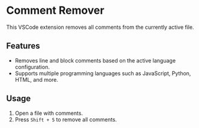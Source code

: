 # Comment Remover

This VSCode extension removes all comments from the currently active file.

## Features

- Removes line and block comments based on the active language configuration.
- Supports multiple programming languages such as JavaScript, Python, HTML, and more.

## Usage

1. Open a file with comments.
2. Press `Shift + 5` to remove all comments.
